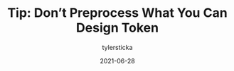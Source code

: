 ---
author: tylersticka
date: 2021-06-28
layout: post.njk
publisher: cloudfour
tags:
  - preprocessors
  - design-tokens
target_url: https://cloudfour.com/thinks/tip-dont-preprocess-what-you-can-design-token/
title: "Tip: Don’t Preprocess What You Can Design Token"
---